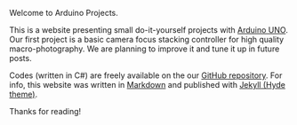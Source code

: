 Welcome to Arduino Projects.

This is a website presenting small do-it-yourself projects with [Arduino
UNO](https://www.arduino.cc/). Our first project is a basic camera focus
stacking controller for high quality macro-photography. We are planning
to improve it and tune it up in future posts.

Codes (written in C\#) are freely available on the our [GitHub
repository](https://github.com/guifh/arduino). For info, this website
was written in [Markdown](https://en.wikipedia.org/wiki/Markdown) and
published with [Jekyll (Hyde theme)](http://hyde.getpoole.com/).

Thanks for reading!

